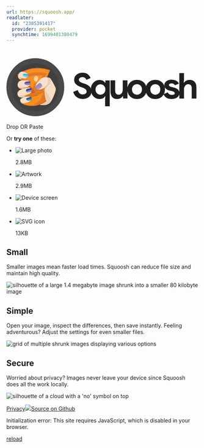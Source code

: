 ```yaml
---
url: https://squoosh.app/
readlater:
  id: "2385391417"
  provider: pocket
  synchtime: 1699401380479
---
```

# ![Squoosh](data:image/svg+xml;charset=utf-8,%3Csvg%20xmlns%3D%22http%3A%2F%2Fwww.w3.org%2F2000%2Fsvg%22%20viewBox%3D%220%200%20269.5%2081%22%3E%3Cstyle%3E%40font-face%7Bfont-family%3Afont%3Bfont-weight%3A700%3Bsrc%3Aurl(data%3Afont%2Fwoff%3Bbase64%2Cd09GMgABAAAAAASoAA4AAAAACOQAAARUAAEAAAAAAAAAAAAAAAAAAAAAAAAAAAAAGhYbgnYcgXAGYABkEQwKhHiEFgsUAAE2AiQDJAQgBYJaByAbeQfIxId%2FN%2F1zb0JJk7qwVQyoSyhM6qJf2zN3wnP5MyX%2Fc6mabKKFAVwk4QDd%2B3f7Z41FoYvttryoVK6NsWls0wJjfeO38YjNiCJjtHr%2F1Q8CwAqDCAUBr2QweT2PEoyA1elzSuDRPDnUg8D2odZuRPU0jvQhDaxz5rMh0dmYGFMJs4nu1qE%2BeGjM%2FweALmNBwUEBOxTgRXxFMYpg%2F%2Fe8Ci0oLAD5Z%2Fl7jALyz0eIk0p5wwIKMGmoUVDk%2BI2Voc2UQOpf%2BV8SHykzsc2YglhhpAxij4qYCCDLLiZGpIxaxGLgdEfA8VXagNHBPOEGN4kdxIwSYCOPFjwtuDxUnqS%2BIGdGuWtrAgUsQYZRHpDu7Qiw6ukb7cWFrWzAQoFsxEIZPaFS7IAQDQ4cvEx4DjEL%2BW8XY9w93bi6CVjaTB8XOUO3aIVhv7jXI3UoIVGDVOAYRkFZmv6lSiyebcjPN%2BBqWJ91Zp43fwUwPxAfFchViYiY6etaTAWH6kKIhE7SgEaAL0DMDnZmf6FCMTrQj0EMY1SW726Rv5Tvki%2FJp%2FKJfCwf5XNoQXWWGi%2FLsNXQcgvxSnnJ8wFi43KUbaZAdno0JKEudnYudkHOvy6ZysqvkYTtt8jiu2VxJhNZfP99YVuKLLnyTX7rdSy8cT5WkrBgNPL1AkqEuyzOB%2BWZxXf5LSMoLzmnXHS9%2F9b7ZNHk7wAjFqQ3hMZy%2FnbFtQXbNAIRWP4jQ8kUVX7FG8L2Y4VH4%2FQvOjyltORefuthLJSWBnyUZCKMQBfeEbbfP3h5MvqPEuA12%2F1Or4a5yB8MYpzmv%2BDgZ3O9ntK5NjZdTEis7owRG%2FurcsYir%2B4JU2%2BcUdUY36zxbeoo1RsaBsJTkP7a8gPKCq64OCyytqmvKXVZE5mtjskqTmWW8Y3ttF43lZujm57W5%2BdN63XTObm6qWl9XsDErwGiVhMg%2FhoY%2BGugqNEE6n4NxH280sBFFITFZA%2FoMqby8zKmB3TZMfnqDC5tyrRUm%2FF7gKhWB4i%2FBfj%2FFiCq1QHi7%2F643nboYs9I1K%2FXB%2Fn%2F4eH%2B8COPf1aYl6yOya4KiL8ypq8%2FQso6O%2BHoL9pfsL%2FokJObGJlwoSkkBZds6wfb4pYDYzxCEjIL09ll83QG11IUGgUAAJrLVRQvuOTOlNTbpvzOCcwPZllp%2BcGK%2FbUffKT%2BwRxg%2FtrKyDwPAmVzJTtUmnnR%2FCa2bGU0B5hvtjI2u3ZLmoci%2FIQP0Fz40ipk0Hb402H4k7%2FhScuRQrJj7rXEg%2BBR85QaWsDzADqVUNUxBLbRYp0JnCMELkwBnsiOEWgYqDGjYaHCzRoFPPDyyy3gg68goh8DmMQQOtGODoxAhShEIBKx9DgD%2BtGPdvSgFSrkIAcitEolEz3oIVeRDxy%2B4lvVSiuGMEbLtUDr97BiNKIPw8hCvzLeYjOefMW4mq5hUSguFWNZnL3D6EQ%2F%2BtLPa3ktEYgO08G8O9bbQgkWAA%3D%3D)%20format('woff2')%7D%3C%2Fstyle%3E%3Ctext%20fill%3D%22%231F1F1F%22%20font-family%3D%22font%22%20font-size%3D%2250%22%20letter-spacing%3D%22-5%22%20transform%3D%22translate(92%2056.5)%22%3ESquoosh%3C%2Ftext%3E%3Cg%20transform%3D%22translate(4%203.7)%22%3E%3Ccircle%20cx%3D%2236.5%22%20cy%3D%2236.8%22%20r%3D%2237%22%20fill%3D%22%2340403F%22%20stroke%3D%22%234A494A%22%20stroke-width%3D%227%22%2F%3E%3Cpath%20fill%3D%22%23E17926%22%20d%3D%22m12.3%2020.6-1.1-1.4%202.2-1.3a6%206%200%200%200-1.1%202.7zm9.6%2016.7h-1.8l.3%201.3%201.8-.5c-.2-.2-.3-.5-.3-.8zm-.7%2012-.3.4-.1%201%20.3-.1%201.5-.4.1-2.1-1.5%201.2zm36.2-36.2A47.7%2047.7%200%200%200%2018.6%2015c1%20.1%202%20.3%202.9.7%201.4-.6%202.8-1.2%204.3-1.6%204.6-1.5%209.4-2.3%2014.3-2.4%205%200%2010%20.9%2014.8%202.5a75.5%2075.5%200%200%200-6.7%2021.3%2045.8%2045.8%200%200%200%201.9%2020.4%2036.3%2036.3%200%200%201-18.3%205.4%2032%2032%200%200%201-10.2-1.7c-.7.3-1.5.4-2.2.4l-.2.6c4%201.6%208.3%202.4%2012.6%202.5%207.1%200%2014-2.4%2020.6-6.4-5.4-13.5-2.6-28%205-43.6zm-40%2014.2-1.1-2.1-.5.9.7%201.3.9-.1z%22%2F%3E%3Cpath%20fill%3D%22%23F78F20%22%20d%3D%22M49.1%2035.5c1.2-7.6%203.6-15%207-21.9a46.2%2046.2%200%200%200-35.9%201.7c2.1.5%203.9%201.6%205.4%203.1l.3.3c.6.5.9%201.4.5%202.1a5.6%205.6%200%200%201-2.7%203.2c-1.5.7-3.3.8-4.8.3-.5-.1-1-.2-1.4-.1-.5.1-.9.5-1.1.9l1.1%202.1%202.2-.1c1.9-.1%203.7-.1%205.5.1.8.1%201.7.3%202.5.6l.9.5c.3.3.5.7.6%201%201.2%203.3-1.2%206.2-4.2%207.2-1.2.4-2.4.6-3.6.7H21l.2%201.1%202.1-.6%203-.6c.8-.1%202-.3%202.6.2.3.3.6.7.7%201.2l.9%202.2c.2.6.3%201.3.2%201.9-.2%201.1-.9%202-1.9%202.5-1.8%201-3.6%201.8-5.5%202.6l-1.4.8-.1%201.7c2.2-.6%204.5-.7%206.7-.3l1.2.4c.6.4%201%201.2%201%202s-.3%201.5-.7%202.2a9%209%200%200%201-4.8%203.8l-2.8.8c-.7.2-1.3.5-2%20.6v.1c3.7%201.4%207.6%202.1%2011.5%202.1A37%2037%200%200%200%2051.3%2056a39.6%2039.6%200%200%201-2.2-20.5z%22%2F%3E%3Cpath%20fill%3D%22%23FDCDA0%22%20d%3D%22M37.4%2029.1c1.4-.2%202.7-2%203.1-4.2s-.9-4-3-3.8-3.3%202.3-3%204.5%201.6%203.7%202.9%203.5z%22%2F%3E%3Cpath%20fill%3D%22%23E17827%22%20d%3D%22M44.6%2041c-3.8-2.5-5.6-6.6-8.6-10.9-2.8%205.1-4%2010.5-7.6%2014.5%206%20.4%2011.3-1.3%2016.2-3.6z%22%2F%3E%3Cpath%20fill%3D%22%23C86228%22%20d%3D%22M40%2048.3C35.1%2043.8%2033.2%2037%2025.9%2033c1.1%206.3%201.3%2011.7-2.7%2016.3a30%2030%200%200%200%2016.8-1z%22%2F%3E%3Cpath%20fill%3D%22none%22%20stroke%3D%22%23E17827%22%20stroke-miterlimit%3D%2210%22%20stroke-width%3D%224%22%20d%3D%22M46%2043a41%2041%200%200%201-23.8%203.9c1.4-8.1.2-15.9-5.3-23.1a53.9%2053.9%200%200%201%2032.6-5c-4%208.6-5.8%2016.7-3.5%2024.2z%22%2F%3E%3Cpath%20fill%3D%22%23C96328%22%20d%3D%22m27.2%2019.6-.1-.3-.1-.2-.7-.2H26l-.1-.2a11.7%2011.7%200%200%200-7-3.5%206%206%200%200%200-1.9%200c-2.7.7-4.9%204.3-4.6%207%20.3%201.8%201.6%202.8%202.9%204l.4.1c.4.1.6-.7.8-1%20.2-.5.6-.8%201.1-1l1.5.1c1.6.5%203.3.4%204.8-.2.5-.2.9-.5%201.2-.9.1%200%20.2%200%20.3-.2l.8-.7.4-.2c.3-.4.5-.9.6-1.4v-1.2zm10.3%2014.5.2-.4c1.2-2.4%202.7-4.6%204.7-6.4%201.8-1.9%203.6-3.5%206-4a11%2011%200%200%201%205.1%200c1%200%202.1.3%203.1.7.9.6%201.7%201.4%202.2%202.3%201.7%202.6%203.2%205.3%204.6%208.1.9%201.7%201.9%203.4%201.9%205.4%200%201.2-.3%202.4-.6%203.6-1%203.1-2.2%206.2-3.7%209.2a16%2016%200%200%201-5.7%207.3c-3.9%202.6-8.8%202.1-13.2%201.5-.7%200-6.9-.7-7-1.3%200-.3%202-1%202.2-1a17%2017%200%200%200%206.7-5.3c.6-.9%201-1.9%201.2-2.9.2-1.5.8-3%201.6-4.4.9-1.3%202-2.2%202-3.9l-.1-1.7c0-.6.3-1%20.9-1.4.6-.2.7%200%20.9-.4l.1-.4c.2-1.5.8-2.9%201.6-4.2a12%2012%200%200%201-6.4%205%209%209%200%200%201-5.1.6%204.6%204.6%200%200%201-3.7-3.3c0-.8.1-1.8.5-2.7zm-7.7-2.8V31l-.2-1.6a1%201%200%200%200-.5-.6h-.2c-.2-.3-.5-.5-.8-.6-.8-.3-1.6-.5-2.5-.6-1.8-.2-3.7-.2-5.5%200-1.9%200-3.5%200-5.1.8a6.4%206.4%200%200%200-2.7%204.3c-.3%201.5%200%203.1.9%204.4%201.5%202%204%202.6%206.3%201.7.1%200%20.3%200%20.4-.2l.3-.6c.3-.5%201.2-.3%201.7-.3%201.2%200%202.4-.3%203.6-.7%201.6-.6%203-1.7%203.9-3.2.1%200%20.2%200%20.3-.3l.1-.3.1-1.2-.1-.6zm2.3%2010c0-.9-.3-1.6-.6-2.2-.3-.4-.4-.9-.9-1l-.9.1-.3-.5c-.6-.6-1.8-.4-2.6-.3a31.3%2031.3%200%200%200-8.8%202.2c-1.7.6-3.5%201.2-4.7%202.6a6%206%200%200%200-1.4%202.1c-.5%202.2.1%205%202.3%206.1%201.4.6%202.9.7%204.4.4.8%200%201.5-.3%202.1-.8l.8-.8c.6-.6%201.3-1%202-1.3%201.9-.7%203.8-1.5%205.6-2.4%201-.5%201.7-1.4%202-2.5l.1-.4.5-.2c.2%200%20.4-.3.6-.5-.2%200-.1-.4-.2-.7zm-.6%2011c-.1-.6-.4-1.3-1-1.4h-.4l-.3-.3-1.2-.4c-2.4-.4-4.9-.3-7.3.4-2%20.6-5.7%202-5.9%204.4-.1%201%20.2%202%20.8%202.7.7%201.2%201.9%202%203.3%202.2%201%200%202.1-.3%203-.7%201-.3%201.9-.4%202.8-.8a9%209%200%200%200%204.5-3.4h.1c.5%200%20.9-.3%201.2-.6l.3-.5c.3-.4.3-1%20.1-1.6z%22%20opacity%3D%22.5%22%2F%3E%3Cpath%20fill%3D%22%23F7DDC4%22%20d%3D%22M25.7%2018.5a12.3%2012.3%200%200%200-7-3.5%204%204%200%200%200-1.9.1c-2.7.7-4.9%204.3-4.6%207%20.3%201.7%201.5%202.8%202.8%203.8l.4.2c.4.1.6-.7.8-1%20.3-.4.7-.8%201.1-.9.5-.1%201%200%201.4.1%201.6.5%203.3.4%204.9-.2a5.3%205.3%200%200%200%202.7-3.2c.2-.4.2-.8.1-1.2l-.6-.9-.1-.3z%22%2F%3E%3Cpath%20fill%3D%22%23EACEB1%22%20d%3D%22m23.7%2024.1.5-.3c-1.6-.2-2.2%200-2.6-.1s-1.7%200-2.2-.2-1.1-.1-1.5-.2l-1.8-.3c-.9-.1-1.7-.5-2.3-.1l-1%20.7a8%208%200%200%200%202.7%202.4c.4.1.6-.7.8-1%20.3-.4.7-.8%201.1-.9.5-.1%201%200%201.4.1%201.7.6%203.4.5%204.9-.1z%22%2F%3E%3Cpath%20fill%3D%22%23F8E9DB%22%20d%3D%22m26.6%2019.7-.6-.9-.3-.3a12.3%2012.3%200%200%200-7-3.5%204%204%200%200%200-1.9.1%204.4%204.4%200%200%200-2.2%204c.2%203.5.9%203.5%202.8%205.1.5-.1%201%200%201.4.1%201.6.5%203.3.4%204.9-.2a5.3%205.3%200%200%200%202.7-3.2c.2-.4.3-.8.2-1.2z%22%20opacity%3D%22.3%22%2F%3E%3Cpath%20fill%3D%22%2334B9EB%22%20d%3D%22M26.9%2019.2c-.3-.2-.5-.3-.8-.3l-.9-.3-1.5-.4c-1.2-.3-2.6-.6-3.7%200a2%202%200%200%200-1.1%201.5c-.1.6.1%201.2.5%201.6a5%205%200%200%200%201.8.9c1.1.5%202.3.8%203.5%201h.4l.2-.2c.4-.2.7-.5%201-.9.3-.4.5-.9.6-1.4l.1-1.1-.1-.4z%22%2F%3E%3Cpath%20fill%3D%22%23F7DDC4%22%20d%3D%22m63.3%2034.3-2.8-5.2-.5-.9-.2-.3-.4-.6-.2-.3-.6-.9c-.5-1-1.3-1.8-2.2-2.3-1-.4-2-.6-3.1-.7-1.7-.4-3.4-.4-5.1-.1a12%2012%200%200%200-6%204.1c-1.9%201.9-3.5%204-4.7%206.4l-.2.4c-.4.9-.5%201.9-.3%202.8.5%201.7%201.9%203%203.7%203.3H43c1-.1%202-.4%202.9-.8%202.6-.9%204.9-2.6%206.4-4.9l-1.1%202.1-.6%202.1-.1.4c-.2.3-.6.3-.9.4l-.3.2c-.3%205.9.7%2011.8%202.9%2017.2a45.5%2045.5%200%200%201-9.4%204.6c4.2.6%208.7.8%2012.4-1.6%202.7-1.8%204.4-4.5%205.7-7.4%201.4-3%202.6-6%203.6-9.2.4-1.2.6-2.4.6-3.6%200-1.8-1-3.5-1.8-5.2z%22%2F%3E%3Cpath%20fill%3D%22%23EACEB1%22%20d%3D%22M49.4%2041.2V44l.1.8v.2l.1%201%20.3%202.1v.2l.1.8.1.3.1.7.1.4.1.6.1.4.2.6.1.4.2.6.1.4.2.6.1.4.2.7.1.3.4%201-1.1.7-.1.1-.9.7-.1.1-1%20.6-.1.1-1%20.5-.2.1-1%20.5-.1.1-1%20.5-.1.1-1.1.4h-.1l-1.1.4c4.2.6%208.7.8%2012.4-1.6%201.1-.7%202.1-1.7%202.9-2.7a27.5%2027.5%200%200%200-9-15.9zm8.7-12c1.1-1.9.9-1.6.2-3.6a5.8%205.8%200%200%200-1.8-1.7%2079%2079%200%200%200-5-1%207.3%207.3%200%200%201%202.9%205.7c0%201.7-1.5%204.4-2.2%205.8s-3.7%207.3.6%201.9c1.3-1.7%202.9-2.7%203.8-4.3l1.5-2.8z%22%2F%3E%3Cpath%20fill%3D%22%23F8E9DB%22%20d%3D%22M53.4%2024.2c-.4-.4-1.2-1.3-1.8-1.5-1-.1-2%200-3%20.2-2.4.6-4.4%202.3-6%204.1-1.9%201.9-3.5%204-4.7%206.4l-.2.4c-.4.9-.5%201.9-.3%202.8a4.4%204.4%200%200%200%203.4%203.2c3.6-.2%206.9-1.8%209.4-4.3%204.1-4.1%205.4-9.1%203.2-11.3z%22%20opacity%3D%22.3%22%2F%3E%3Cpath%20fill%3D%22%239F87BF%22%20d%3D%22m42.2%2031-.9.6-2.1%201.8c-.7.6-1.7%201.2-2%202.2a3%203%200%200%200%20.1%201.6c.2.9.8%201.7%201.5%202.2%201.4.9%203%20.1%204.1-.8s2.4-1.6%203-2.9-.2-2.4-.9-3.3-1.6-1.7-2.7-1.4h-.1z%22%2F%3E%3Cpath%20fill%3D%22%23FFF%22%20d%3D%22M45.3%2032.6%2038%2038.5l.8.8c1.4.9%203%20.1%204.1-.8s2.4-1.6%203-2.9c.6-.9%200-2.1-.6-3z%22%20opacity%3D%22.1%22%2F%3E%3Cpath%20fill%3D%22%23F7DDC4%22%20d%3D%22m28.5%2028.5-.9-.5c-.8-.3-1.6-.5-2.5-.6-1.8-.2-3.7-.2-5.5-.1-1.9%200-3.5%200-5.1.9a6.2%206.2%200%200%200-2.7%204.3c-.3%201.5%200%203.1.9%204.4%201.5%201.9%204%202.6%206.3%201.7l.4-.2.3-.6c.3-.5%201.2-.3%201.7-.3%201.2-.1%202.4-.3%203.6-.7%203-1.1%205.4-3.9%204.2-7.2a3%203%200%200%200-.7-1.1z%22%2F%3E%3Cpath%20fill%3D%22%23EACEB1%22%20d%3D%22M20.6%2039.8c.5-.1-.1-1.4-.5-2.2l-.2-.1c.4-.2%201.1-.1%201.5-.1%201.2-.1%202.4-.3%203.6-.7a7.3%207.3%200%200%200%203.3-2.4c-2.6-.3-3.8%202.2-7.8%201.8a36%2036%200%200%200-4.7.3c-1.5%200-2.7-.7-3.2.2l.1.2a5%205%200%200%200%203.4%202h.1l.9.1%203.2.8.3.1z%22%2F%3E%3Cpath%20fill%3D%22%23F8E9DB%22%20d%3D%22m28.5%2028.5-.9-.5c-.8-.3-1.6-.5-2.5-.6-1.8-.2-3.7-.2-5.5-.1-1.9%200-4.4.9-4.7%203.9-.5%205.7%208.2%205.8%2010.4%205.3a5%205%200%200%200%204.1-5.9l-.3-1a2%202%200%200%200-.6-1.1z%22%20opacity%3D%22.3%22%2F%3E%3Cpath%20fill%3D%22%235D509E%22%20d%3D%22M21.3%2031.4c0-.6.2-1.1.6-1.5a3%203%200%200%201%202-.9l1.2-.2%203.3-.3.5.1c.3.1.4.4.5.6.2.5.3%201.1.2%201.6l-.2%202.2-.1.3c-.2.3-.7.4-1%20.4a20.6%2020.6%200%200%201-5.5-.1c-1-.4-1.5-1.3-1.5-2.2z%22%2F%3E%3Cpath%20fill%3D%22%23DDC1A8%22%20d%3D%22m15.8%2025.6-.7-.2h-.6l.6.5h.2l.2.2.3-.1.2-.3v-.1h-.2zm.2%2013.3c1.4%200%202.8.4%204.2.9h.4c.5-.1-.1-1.4-.5-2.2-.1-.1-.2-.2-.3-.1h-.1c-.6.9-3.3%201.3-3.7%201.4zm33.5%206.3V45zm-.1-2.4v-1%201zm.3-3.4c.3-.1.8-.1.9-.4v-.4a9%209%200%200%201%20.7-2.2l1-2.1a9%209%200%200%201-2.8%203l-.2%202.2.4-.1zm-.3%204.6v1-1zm0-1.2v1-1zm0-3.2z%22%2F%3E%3Cpath%20fill%3D%22%23F7DDC4%22%20d%3D%22M11.6%2044.3a6%206%200%200%201%201.4-2.1c1.2-1.3%203-1.9%204.7-2.6a38.6%2038.6%200%200%201%208.8-2.2c.8-.1%202-.3%202.6.3.3.3.5.7.7%201.2l.8%202.3c.2.6.2%201.3.2%201.9-.3%201.1-1%202-2%202.5-1.8.9-3.7%201.7-5.6%202.4-.7.3-1.4.7-2%201.3a4.2%204.2%200%200%201-2.9%201.6c-1.5.3-3%20.2-4.4-.4-2.2-1.3-2.8-4-2.3-6.2z%22%2F%3E%3Cpath%20fill%3D%22%23EACEB1%22%20d%3D%22M20%2050.1c.6-.4%201.1-.9%201.5-1.4l.1-.1.1.1c.4.3-.7%201.2-.6%201.7v.5c-.1.2-.3.1-.5.1-1.3.2-.7-.5-2-.2l1.4-.7zm8.6-5.8c-.6%200-7.6%202.8-8.6%203.1-1.4.6-2.8.9-4.2%201-1.6%200-2%20.1-2.5.7l-.5.5%201.1.8c1.4.6%202.9.7%204.4.4.8%200%201.5-.3%202.1-.8l.8-.8c.6-.6%201.3-1%202-1.3%201.9-.7%203.8-1.5%205.6-2.4.6-.3%201.1-.8%201.4-1.3l-1.6.1z%22%2F%3E%3Cpath%20fill%3D%22%23F8E9DB%22%20d%3D%22m30.6%2041.1-.8-2.3c-.1-.4-.4-.8-.7-1.2-.6-.6-1.8-.4-2.6-.3-1%20.1-2%20.2-3%20.5-1.5.3-3%20.8-4.5%201.3-2.9%201.8-3.8%204-3.1%205.9.8%202.4%204.6%203%208.6%202%201.5-.6%202.9-.7%204.3-1.5%201-.5%201.7-1.4%202-2.5%200-.7%200-1.3-.2-1.9z%22%20opacity%3D%22.3%22%2F%3E%3Cpath%20fill%3D%22%2341439A%22%20d%3D%22M23.9%2040c.7-.6%201.5-1.1%202.4-1.2l2.8-.6%201.3-.2c.3.1.6.5.9%201%20.4.7.6%201.4.6%202.1l-.1.8-.6.5-1.5.6-2.4.7c-1%20.2-2.1.5-3-.1-.4-.3-.7-.8-.8-1.3a3%203%200%200%201%20.2-2.1l.2-.2z%22%2F%3E%3Cpath%20fill%3D%22%23FFF%22%20d%3D%22m31.8%2040.1-8.1%202.3c.1.4.4.8.7%201.1.8.7%202%20.4%203%20.1l2.4-.7%201.5-.6.6-.5.1-.8-.2-.9z%22%20opacity%3D%22.4%22%2F%3E%3Cpath%20fill%3D%22%23F7DDC4%22%20d%3D%22m29.7%2050.5-1.2-.4c-2.4-.4-4.9-.3-7.3.4-2%20.6-5.7%201.9-5.9%204.4-.1%201%20.2%201.9.8%202.7.7%201.2%201.9%202%203.3%202.2%201%200%202.1-.3%203-.7%201-.3%201.9-.4%202.8-.8%202-.7%203.7-2%204.8-3.7.4-.6.7-1.4.7-2.2%200-.8-.4-1.5-1-1.9z%22%2F%3E%3Cpath%20fill%3D%22%23EACEB1%22%20d%3D%22M26%2056.9c-1.7.6-3.1.7-4.6%201.1s-3-1.2-3.9%201c.5.4%201.2.7%201.9.7%201%200%202.1-.3%203-.7%201-.3%201.9-.4%202.8-.8a9%209%200%200%200%204.2-3c-1.3.8-2.6%201.4-3.4%201.7z%22%2F%3E%3Cpath%20fill%3D%22%23F8E9DB%22%20d%3D%22m29.7%2050.5-1.2-.4c-2.4-.4-4.8-.3-7.1.4-1.6%201.4-2.4%203-1.9%204.4.6%202.1%202.9%204.2%207.6%202.6a9.2%209.2%200%200%200%203-2.9c.4-.6.7-1.4.7-2.2-.1-.7-.5-1.5-1.1-1.9z%22%20opacity%3D%22.3%22%2F%3E%3Cpath%20fill%3D%22%23005C9F%22%20d%3D%22M23.8%2054c.4.8%201.2%201.4%202.1%201.5.6.1%201.2.1%201.8-.1l2.1-.5c.5-.1.9-.3%201.2-.6l.3-.5c.2-.6.2-1.2%200-1.7-.1-.6-.4-1.3-1-1.4h-1c-1%20.1-1.9.5-2.9.7a5%205%200%200%200-1.7.6%202%202%200%200%200-1%201.4l.1.6z%22%2F%3E%3Cpath%20fill%3D%22%23FFF%22%20d%3D%22m19%2019.5-.1.2c-.1.6.1%201.2.5%201.6a5%205%200%200%200%201.8%201l3.5%201h.4l.2-.3c.4-.2.7-.5%201-.9l.3-.6-7.6-2zm2.3%2012.2c.1.8.6%201.5%201.4%202l1.2.1h4.3c.3-.2.8-.2%201-.5l.1-.3.2-2-8.2.7zm2.6%2022.4c.4.8%201.2%201.3%202%201.4h1.8l2.1-.6c.5%200%20.9-.3%201.2-.6l.3-.5c.2-.5.2-1%20.1-1.5l-7.5%201.8z%22%20opacity%3D%22.3%22%2F%3E%3C%2Fg%3E%3C%2Fsvg%3E%0A)

Drop OR Paste

Or **try one** of these:

- ![Large photo](/c/icon-demo-large-photo-18da387a.jpg)
    
    2.8MB
    
- ![Artwork](/c/icon-demo-artwork-9eba1655.jpg)
    
    2.9MB
    
- ![Device screen](/c/icon-demo-device-screen-5d52d8b9.jpg)
    
    1.6MB
    
- ![SVG icon](/c/icon-demo-logo-326ed9b6.png)
    
    13KB
    

## Small

Smaller images mean faster load times. Squoosh can reduce file size and maintain high quality.

![silhouette of a large 1.4 megabyte image shrunk into a smaller 80 kilobyte image](/c/small-db1eae6f.svg)

## Simple

Open your image, inspect the differences, then save instantly. Feeling adventurous? Adjust the settings for even smaller files.

![grid of multiple shrunk images displaying various options](/c/simple-258b6ed5.svg)

## Secure

Worried about privacy? Images never leave your device since Squoosh does all the work locally.

![silhouette of a cloud with a 'no' symbol on top](/c/secure-a66bbdfe.svg)

[Privacy](https://github.com/GoogleChromeLabs/squoosh/blob/dev/README.md#privacy)[![](/c/github-logo-bc05494c.svg)Source on Github](https://github.com/GoogleChromeLabs/squoosh)

Initialization error: This site requires JavaScript, which is disabled in your browser.

[reload](/)